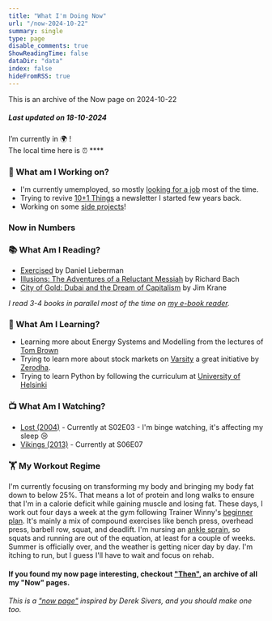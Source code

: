 ```yaml
---
title: "What I'm Doing Now"
url: "/now-2024-10-22"
summary: single
type: page
disable_comments: true
ShowReadingTime: false
dataDir: "data"
index: false
hideFromRSS: true
---
```


This is an archive of the Now page on 2024-10-22

##### Last updated on 18-10-2024

I’m currently in 🌍 **[](https://what3words.com/inferior.reserved.drives)**!  
The local time here is ⏰ ****  


### 🔨 What am I Working on?

- I'm currently umemployed, so mostly [looking for a job](/hire) most of the time. 
- Trying to revive [10+1 Things](https://newsletter.rishikeshs.com) a newsletter I started few years back.
- Working on some [side projects](/projects)!

### Now in Numbers




### 📚 What Am I Reading?

- [Exercised](https://geni.us/rs-exercised) by Daniel Lieberman
- [Illusions: The Adventures of a Reluctant Messiah](https://geni.us/rs-illusions) by Richard Bach
- [City of Gold: Dubai and the Dream of Capitalism](https://geni.us/rs-city-of-gold) by Jim Krane

*I read 3-4 books in parallel most of the time on [my e-book reader](https://geni.us/rsh-kindle-paperwhite).*

### 📝 What Am I Learning?
- Learning more about Energy Systems and Modelling from the lectures of [Tom Brown](https://nworbmot.org/teaching.html)
- Trying to learn more about stock markets on [Varsity](https://zerodha.com/varsity/) a great initiative by [Zerodha](https://zerodha.com/open-account?c=KSO559).
- Trying to learn Python by following the curriculum at [University of Helsinki](https://programming-24.mooc.fi/)


### 📺 What Am I Watching?
- [Lost (2004)](https://www.serializd.com/show/Lost-4607) - Currently at S02E03 - I'm binge watching, it's affecting my sleep 😢
- [Vikings (2013)](https://www.serializd.com/show/Lost-4607) - Currently at S06E07


### 🏋 My Workout Regime

I'm currently focusing on transforming my body and bringing my body fat down to below 25%. That means a lot of protein and long walks to ensure that I'm in a calorie deficit while gaining muscle and losing fat. These days, I work out four days a week at the gym following Trainer Winny's [beginner plan](https://www.youtube.com/watch?v=U9ENCvFf9yQ). It's mainly a mix of compound exercises like bench press, overhead press, barbell row, squat, and deadlift. I'm nursing an [ankle sprain](/journal/ankle-sprain/), so squats and running are out of the equation, at least for a couple of weeks. Summer is officially over, and the weather is getting nicer day by day. I'm itching to run, but I guess I'll have to wait and focus on rehab.


#### If you found my now page interesting, checkout ["Then"](/then), an archive of all my "Now" pages.


###### This is a ["now page"](https://nownownow.com/) inspired by Derek Sivers, and you should make one too.